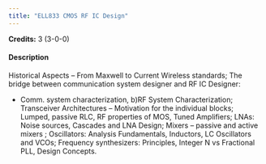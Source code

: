 ```yaml
---
title: "ELL833 CMOS RF IC Design"
---
```

**Credits:** 3 (3-0-0)

#### Description
Historical Aspects – From Maxwell to Current Wireless standards; The bridge between communication system designer and RF IC Designer:
- Comm. system characterization, b)RF System Characterization; Transceiver Architectures – Motivation for the individual blocks; Lumped, passive RLC, RF properties of MOS, Tuned Amplifiers; LNAs: Noise sources, Cascades and LNA Design; Mixers – passive and active mixers ; Oscillators: Analysis Fundamentals, Inductors, LC Oscillators and VCOs; Frequency synthesizers: Principles, Integer N vs Fractional PLL, Design Concepts.